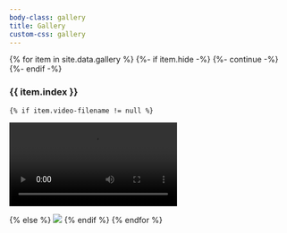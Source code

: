 ```yaml
---
body-class: gallery
title: Gallery
custom-css: gallery
---
```


{% for item in site.data.gallery %}
	{%- if item.hide -%}
	{%- continue -%}
	{%- endif -%}
### {{ item.index }}
	{% if item.video-filename != null %}
<p>
<video controls>
	<source src="{{ 'assets/gallery/' | append: item.video-filename | relative_url }}" />
</video>
</p>
	{% else %}
<img src="{{ 'assets/gallery/' | append: item.filename | relative_url }}" />
	{% endif %}
{% endfor %}